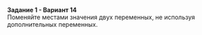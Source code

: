 **Задание 1 - Вариант 14**  
Поменяйте местами значения двух переменных, не используя дополнительных переменных.